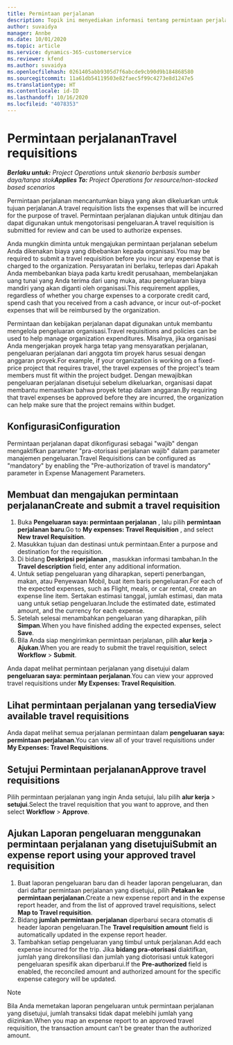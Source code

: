 ```yaml
---
title: Permintaan perjalanan
description: Topik ini menyediakan informasi tentang permintaan perjalanan.
author: suvaidya
manager: Annbe
ms.date: 10/01/2020
ms.topic: article
ms.service: dynamics-365-customerservice
ms.reviewer: kfend
ms.author: suvaidya
ms.openlocfilehash: 0261405abb9305d7f6abcde9cb90d9b184868580
ms.sourcegitcommit: 11a61db54119503e82faec5f99c4273e8d1247e5
ms.translationtype: HT
ms.contentlocale: id-ID
ms.lasthandoff: 10/16/2020
ms.locfileid: "4078353"
---
```

# <a name="travel-requisitions"></a><span data-ttu-id="f7f5f-103">Permintaan perjalanan</span><span class="sxs-lookup"><span data-stu-id="f7f5f-103">Travel requisitions</span></span>

<span data-ttu-id="f7f5f-104">_**Berlaku untuk:** Project Operations untuk skenario berbasis sumber daya/tanpa stok_</span><span class="sxs-lookup"><span data-stu-id="f7f5f-104">_**Applies To:** Project Operations for resource/non-stocked based scenarios_</span></span>

<span data-ttu-id="f7f5f-105">Permintaan perjalanan mencantumkan biaya yang akan dikeluarkan untuk tujuan perjalanan.</span><span class="sxs-lookup"><span data-stu-id="f7f5f-105">A travel requisition lists the expenses that will be incurred for the purpose of travel.</span></span> <span data-ttu-id="f7f5f-106">Permintaan perjalanan diajukan untuk ditinjau dan dapat digunakan untuk mengotorisasi pengeluaran.</span><span class="sxs-lookup"><span data-stu-id="f7f5f-106">A travel requisition is submitted for review and can be used to authorize expenses.</span></span>

<span data-ttu-id="f7f5f-107">Anda mungkin diminta untuk mengajukan permintaan perjalanan sebelum Anda dikenakan biaya yang dibebankan kepada organisasi.</span><span class="sxs-lookup"><span data-stu-id="f7f5f-107">You may be required to submit a travel requisition before you incur any expense that is charged to the organization.</span></span> <span data-ttu-id="f7f5f-108">Persyaratan ini berlaku, terlepas dari Apakah Anda membebankan biaya pada kartu kredit perusahaan, membelanjakan uang tunai yang Anda terima dari uang muka, atau pengeluaran biaya mandiri yang akan diganti oleh organisasi.</span><span class="sxs-lookup"><span data-stu-id="f7f5f-108">This requirement applies, regardless of whether you charge expenses to a corporate credit card, spend cash that you received from a cash advance, or incur out-of-pocket expenses that will be reimbursed by the organization.</span></span>

<span data-ttu-id="f7f5f-109">Permintaan dan kebijakan perjalanan dapat digunakan untuk membantu mengelola pengeluaran organisasi.</span><span class="sxs-lookup"><span data-stu-id="f7f5f-109">Travel requisitions and policies can be used to help manage organization expenditures.</span></span> <span data-ttu-id="f7f5f-110">Misalnya, jika organisasi Anda mengerjakan proyek harga tetap yang mensyaratkan perjalanan, pengeluaran perjalanan dari anggota tim proyek harus sesuai dengan anggaran proyek.</span><span class="sxs-lookup"><span data-stu-id="f7f5f-110">For example, if your organization is working on a fixed-price project that requires travel, the travel expenses of the project's team members must fit within the project budget.</span></span> <span data-ttu-id="f7f5f-111">Dengan mewajibkan pengeluaran perjalanan disetujui sebelum dikeluarkan, organisasi dapat membantu memastikan bahwa proyek tetap dalam anggaran.</span><span class="sxs-lookup"><span data-stu-id="f7f5f-111">By requiring that travel expenses be approved before they are incurred, the organization can help make sure that the project remains within budget.</span></span>

## <a name="configuration"></a><span data-ttu-id="f7f5f-112">Konfigurasi</span><span class="sxs-lookup"><span data-stu-id="f7f5f-112">Configuration</span></span> 

<span data-ttu-id="f7f5f-113">Permintaan perjalanan dapat dikonfigurasi sebagai "wajib" dengan mengaktifkan parameter "pra-otorisasi perjalanan wajib" dalam parameter manajemen pengeluaran.</span><span class="sxs-lookup"><span data-stu-id="f7f5f-113">Travel Requisitions can be configured as "mandatory" by enabling the "Pre-authorization of travel is mandatory" parameter in Expense Management Parameters.</span></span> 

## <a name="create-and-submit-a-travel-requisition"></a><span data-ttu-id="f7f5f-114">Membuat dan mengajukan permintaan perjalanan</span><span class="sxs-lookup"><span data-stu-id="f7f5f-114">Create and submit a travel requisition</span></span>

1. <span data-ttu-id="f7f5f-115">Buka **Pengeluaran saya: permintaan perjalanan** , lalu pilih **permintaan perjalanan baru**.</span><span class="sxs-lookup"><span data-stu-id="f7f5f-115">Go to **My expenses: Travel Requisition** , and select **New travel Requisition**.</span></span>
2. <span data-ttu-id="f7f5f-116">Masukkan tujuan dan destinasi untuk permintaan.</span><span class="sxs-lookup"><span data-stu-id="f7f5f-116">Enter a purpose and destination for the requisition.</span></span>
3. <span data-ttu-id="f7f5f-117">Di bidang  **Deskripsi perjalanan** , masukkan informasi tambahan.</span><span class="sxs-lookup"><span data-stu-id="f7f5f-117">In the  **Travel description** field, enter any additional information.</span></span> 
4. <span data-ttu-id="f7f5f-118">Untuk setiap pengeluaran yang diharapkan, seperti penerbangan, makan, atau Penyewaan Mobil, buat item baris pengeluaran.</span><span class="sxs-lookup"><span data-stu-id="f7f5f-118">For each of the expected expenses, such as Flight, meals, or car rental, create an expense line item.</span></span> <span data-ttu-id="f7f5f-119">Sertakan estimasi tanggal, jumlah estimasi, dan mata uang untuk setiap pengeluaran.</span><span class="sxs-lookup"><span data-stu-id="f7f5f-119">Include the estimated date, estimated amount, and the currency for each expense.</span></span> 
5. <span data-ttu-id="f7f5f-120">Setelah selesai menambahkan pengeluaran yang diharapkan, pilih **Simpan**.</span><span class="sxs-lookup"><span data-stu-id="f7f5f-120">When you have finished adding the expected expenses, select **Save**.</span></span>
6. <span data-ttu-id="f7f5f-121">Bila Anda siap mengirimkan permintaan perjalanan, pilih **alur kerja** > **Ajukan**.</span><span class="sxs-lookup"><span data-stu-id="f7f5f-121">When you are ready to submit the travel requisition, select **Workflow** > **Submit**.</span></span>

<span data-ttu-id="f7f5f-122">Anda dapat melihat permintaan perjalanan yang disetujui dalam **pengeluaran saya: permintaan perjalanan**.</span><span class="sxs-lookup"><span data-stu-id="f7f5f-122">You can view your approved travel requisitions under **My Expenses: Travel Requisition**.</span></span> 

## <a name="view-available-travel-requisitions"></a><span data-ttu-id="f7f5f-123">Lihat permintaan perjalanan yang tersedia</span><span class="sxs-lookup"><span data-stu-id="f7f5f-123">View available travel requisitions</span></span>

<span data-ttu-id="f7f5f-124">Anda dapat melihat semua perjalanan permintaan dalam **pengeluaran saya: permintaan perjalanan**.</span><span class="sxs-lookup"><span data-stu-id="f7f5f-124">You can view all of your travel requisitions under **My Expenses: Travel Requisitions**.</span></span>

## <a name="approve-travel-requisitions"></a><span data-ttu-id="f7f5f-125">Setujui Permintaan perjalanan</span><span class="sxs-lookup"><span data-stu-id="f7f5f-125">Approve travel requisitions</span></span>

<span data-ttu-id="f7f5f-126">Pilih permintaan perjalanan yang ingin Anda setujui, lalu pilih **alur kerja** > **setujui**.</span><span class="sxs-lookup"><span data-stu-id="f7f5f-126">Select the travel requisition that you want to approve, and then select **Workflow** > **Approve**.</span></span>  

## <a name="submit-an-expense-report-using-your-approved-travel-requisition"></a><span data-ttu-id="f7f5f-127">Ajukan Laporan pengeluaran menggunakan permintaan perjalanan yang disetujui</span><span class="sxs-lookup"><span data-stu-id="f7f5f-127">Submit an expense report using your approved travel requisition</span></span>

1. <span data-ttu-id="f7f5f-128">Buat laporan pengeluaran baru dan di header laporan pengeluaran, dan dari daftar permintaan perjalanan yang disetujui, pilih **Petakan ke permintaan perjalanan**.</span><span class="sxs-lookup"><span data-stu-id="f7f5f-128">Create a new expense report and in the expense report header, and from the list of approved travel requisitions, select **Map to Travel requisition**.</span></span>
2. <span data-ttu-id="f7f5f-129">Bidang **jumlah permintaan perjalanan** diperbarui secara otomatis di header laporan pengeluaran.</span><span class="sxs-lookup"><span data-stu-id="f7f5f-129">The **Travel requisition amount** field is automatically updated in the expense report header.</span></span>
3. <span data-ttu-id="f7f5f-130">Tambahkan setiap pengeluaran yang timbul untuk perjalanan.</span><span class="sxs-lookup"><span data-stu-id="f7f5f-130">Add each expense incurred for the trip.</span></span> <span data-ttu-id="f7f5f-131">Jika **bidang pra-otorisasi** diaktifkan, jumlah yang direkonsiliasi dan jumlah yang diotorisasi untuk kategori pengeluaran spesifik akan diperbarui.</span><span class="sxs-lookup"><span data-stu-id="f7f5f-131">If the **Pre-authorized** field is enabled, the reconciled amount and authorized amount for the specific expense category will be updated.</span></span>

> [!NOTE]
> <span data-ttu-id="f7f5f-132">Bila Anda memetakan laporan pengeluaran untuk permintaan perjalanan yang disetujui, jumlah transaksi tidak dapat melebihi jumlah yang diizinkan.</span><span class="sxs-lookup"><span data-stu-id="f7f5f-132">When you map an expense report to an approved travel requisition, the transaction amount can't be greater than the authorized amount.</span></span> 
